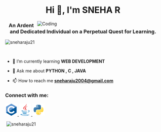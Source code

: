 <h1 align="center">Hi 👋, I'm SNEHA R</h1>
<img align="right" alt="Coding" width="400" src="https://images.unsplash.com/photo-1665392996886-0949d131a5da?q=80&w=1938&auto=format&fit=crop&ixlib=rb-4.0.3&ixid=M3wxMjA3fDB8MHxwaG90by1wYWdlfHx8fGVufDB8fHx8fA%3D%3D">

<h3 align="center">An Ardent and Dedicated Individual on a Perpetual Quest for Learning.</h3>



<p align="left"> <img src="https://komarev.com/ghpvc/?username=sneharaju21&label=Profile%20views&color=0e75b6&style=flat" alt="sneharaju21" /> </p>

<p align="left"> <a href="https://twitter.com/" target="blank"><img src="https://img.shields.io/twitter/follow/?logo=twitter&style=for-the-badge" alt="" /></a> </p>

- 🌱 I’m currently learning **WEB DEVELOPMENT**

- 💬 Ask me about **PYTHON , C , JAVA**

- 📫 How to reach me **sneharaju2004@gmail.com**

<h3 align="left">Connect with me:</h3>
<p align="left">
</p>

<a href="https://www.cprogramming.com/" target="_blank" rel="noreferrer"> <img src="https://raw.githubusercontent.com/devicons/devicon/master/icons/c/c-original.svg" alt="c" width="40" height="40"/> </a> <a href="https://www.java.com" target="_blank" rel="noreferrer"> <img src="https://raw.githubusercontent.com/devicons/devicon/master/icons/java/java-original.svg" alt="java" width="40" height="40"/> </a> <a href="https://www.python.org" target="_blank" rel="noreferrer"> <img src="https://raw.githubusercontent.com/devicons/devicon/master/icons/python/python-original.svg" alt="python" width="40" height="40"/> </a> 

<p>&nbsp;<img align="center" src="https://github-readme-stats.vercel.app/api?username=sneharaju21&show_icons=true&locale=en" alt="sneharaju21" /></p>



